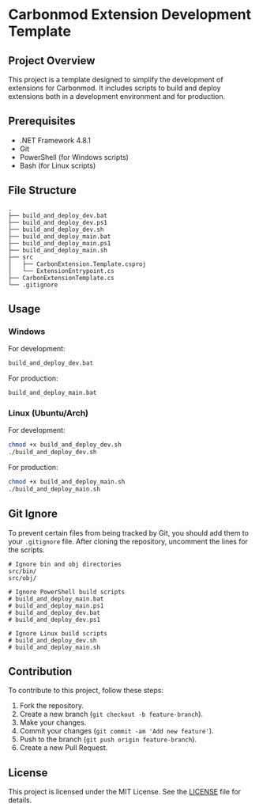 
# Carbonmod Extension Development Template

## Project Overview

This project is a template designed to simplify the development of extensions for Carbonmod. It includes scripts to build and deploy extensions both in a development environment and for production.

## Prerequisites

- .NET Framework 4.8.1
- Git
- PowerShell (for Windows scripts)
- Bash (for Linux scripts)

## File Structure

```
.
├── build_and_deploy_dev.bat
├── build_and_deploy_dev.ps1
├── build_and_deploy_dev.sh
├── build_and_deploy_main.bat
├── build_and_deploy_main.ps1
├── build_and_deploy_main.sh
├── src
│   ├── CarbonExtension.Template.csproj
│   └── ExtensionEntrypoint.cs
├── CarbonExtensionTemplate.cs
└── .gitignore
```

## Usage

### Windows

For development:
```sh
build_and_deploy_dev.bat
```

For production:
```sh
build_and_deploy_main.bat
```

### Linux (Ubuntu/Arch)

For development:
```sh
chmod +x build_and_deploy_dev.sh
./build_and_deploy_dev.sh
```

For production:
```sh
chmod +x build_and_deploy_main.sh
./build_and_deploy_main.sh
```

## Git Ignore

To prevent certain files from being tracked by Git, you should add them to your `.gitignore` file. After cloning the repository, uncomment the lines for the scripts.

```
# Ignore bin and obj directories
src/bin/
src/obj/

# Ignore PowerShell build scripts
# build_and_deploy_main.bat
# build_and_deploy_main.ps1
# build_and_deploy_dev.bat
# build_and_deploy_dev.ps1

# Ignore Linux build scripts
# build_and_deploy_dev.sh
# build_and_deploy_main.sh
```

## Contribution

To contribute to this project, follow these steps:

1. Fork the repository.
2. Create a new branch (`git checkout -b feature-branch`).
3. Make your changes.
4. Commit your changes (`git commit -am 'Add new feature'`).
5. Push to the branch (`git push origin feature-branch`).
6. Create a new Pull Request.

## License

This project is licensed under the MIT License. See the [LICENSE](LICENSE) file for details.
